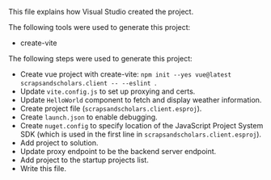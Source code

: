 This file explains how Visual Studio created the project.

The following tools were used to generate this project:
- create-vite

The following steps were used to generate this project:
- Create vue project with create-vite: `npm init --yes vue@latest scrapsandscholars.client -- --eslint `.
- Update `vite.config.js` to set up proxying and certs.
- Update `HelloWorld` component to fetch and display weather information.
- Create project file (`scrapsandscholars.client.esproj`).
- Create `launch.json` to enable debugging.
- Create `nuget.config` to specify location of the JavaScript Project System SDK (which is used in the first line in `scrapsandscholars.client.esproj`).
- Add project to solution.
- Update proxy endpoint to be the backend server endpoint.
- Add project to the startup projects list.
- Write this file.
